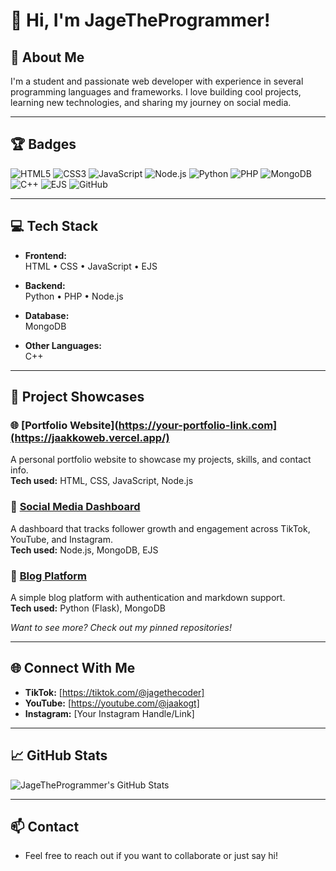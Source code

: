 # 👋 Hi, I'm JageTheProgrammer!

## 🚀 About Me
I'm a student and passionate web developer with experience in several programming languages and frameworks. I love building cool projects, learning new technologies, and sharing my journey on social media.

---

## 🏆 Badges

![HTML5](https://img.shields.io/badge/HTML5-e34c26?logo=html5&logoColor=fff&style=flat)
![CSS3](https://img.shields.io/badge/CSS3-2965f1?logo=css3&logoColor=fff&style=flat)
![JavaScript](https://img.shields.io/badge/JavaScript-f7e018?logo=javascript&logoColor=fff&style=flat)
![Node.js](https://img.shields.io/badge/Node.js-339933?logo=node.js&logoColor=fff&style=flat)
![Python](https://img.shields.io/badge/Python-3776AB?logo=python&logoColor=fff&style=flat)
![PHP](https://img.shields.io/badge/PHP-777bb4?logo=php&logoColor=fff&style=flat)
![MongoDB](https://img.shields.io/badge/MongoDB-47A248?logo=mongodb&logoColor=fff&style=flat)
![C++](https://img.shields.io/badge/C++-00599C?logo=C%2B%2B&logoColor=fff&style=flat)
![EJS](https://img.shields.io/badge/EJS-191717?logo=EJS&logoColor=fff&style=flat)
![GitHub](https://img.shields.io/badge/GitHub-181717?logo=github&logoColor=fff&style=flat)

---

## 💻 Tech Stack

- **Frontend:**  
  HTML • CSS • JavaScript • EJS

- **Backend:**  
  Python • PHP • Node.js

- **Database:**  
  MongoDB

- **Other Languages:**  
  C++

---

## 🚩 Project Showcases

### 🌐 [Portfolio Website](https://your-portfolio-link.com](https://jaakkoweb.vercel.app/)
A personal portfolio website to showcase my projects, skills, and contact info.  
**Tech used:** HTML, CSS, JavaScript, Node.js

### 📱 [Social Media Dashboard](https://github.com/JageTheProgrammer/social-media-dashboard)
A dashboard that tracks follower growth and engagement across TikTok, YouTube, and Instagram.  
**Tech used:** Node.js, MongoDB, EJS

### 📝 [Blog Platform](https://github.com/JageTheProgrammer/blog-platform)
A simple blog platform with authentication and markdown support.  
**Tech used:** Python (Flask), MongoDB

*Want to see more? Check out my pinned repositories!*

---

## 🌐 Connect With Me

- **TikTok:** [https://tiktok.com/@jagethecoder]
- **YouTube:** [https://youtube.com/@jaakogt]
- **Instagram:** [Your Instagram Handle/Link]

---

## 📈 GitHub Stats

![JageTheProgrammer's GitHub Stats](https://github-readme-stats.vercel.app/api?username=JageTheProgrammer&show_icons=true&theme=radical)

---

## 📫 Contact

- Feel free to reach out if you want to collaborate or just say hi!
